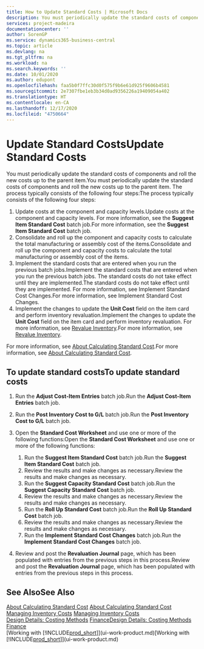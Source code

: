 ```yaml
---
title: How to Update Standard Costs | Microsoft Docs
description: You must periodically update the standard costs of components and roll the new costs up to the parent item.
services: project-madeira
documentationcenter: ''
author: SorenGP
ms.service: dynamics365-business-central
ms.topic: article
ms.devlang: na
ms.tgt_pltfrm: na
ms.workload: na
ms.search.keywords: ''
ms.date: 10/01/2020
ms.author: edupont
ms.openlocfilehash: faa5b0f7ffc30d0f575f9b6e61d925f9606b4581
ms.sourcegitcommit: 2e7307fbe1eb3b34d0ad9356226a19409054a402
ms.translationtype: HT
ms.contentlocale: en-CA
ms.lasthandoff: 12/17/2020
ms.locfileid: "4750664"
---
```

# <a name="update-standard-costs"></a><span data-ttu-id="8c125-103">Update Standard Costs</span><span class="sxs-lookup"><span data-stu-id="8c125-103">Update Standard Costs</span></span>
<span data-ttu-id="8c125-104">You must periodically update the standard costs of components and roll the new costs up to the parent item.</span><span class="sxs-lookup"><span data-stu-id="8c125-104">You must periodically update the standard costs of components and roll the new costs up to the parent item.</span></span> <span data-ttu-id="8c125-105">The process typically consists of the following four steps:</span><span class="sxs-lookup"><span data-stu-id="8c125-105">The process typically consists of the following four steps:</span></span>  

1.  <span data-ttu-id="8c125-106">Update costs at the component and capacity levels.</span><span class="sxs-lookup"><span data-stu-id="8c125-106">Update costs at the component and capacity levels.</span></span> <span data-ttu-id="8c125-107">For more information, see the **Suggest Item Standard Cost** batch job.</span><span class="sxs-lookup"><span data-stu-id="8c125-107">For more information, see the **Suggest Item Standard Cost** batch job.</span></span>  
2.  <span data-ttu-id="8c125-108">Consolidate and roll up the component and capacity costs to calculate the total manufacturing or assembly cost of the items.</span><span class="sxs-lookup"><span data-stu-id="8c125-108">Consolidate and roll up the component and capacity costs to calculate the total manufacturing or assembly cost of the items.</span></span>  
3.  <span data-ttu-id="8c125-109">Implement the standard costs that are entered when you run the previous batch jobs.</span><span class="sxs-lookup"><span data-stu-id="8c125-109">Implement the standard costs that are entered when you run the previous batch jobs.</span></span> <span data-ttu-id="8c125-110">The standard costs do not take effect until they are implemented.</span><span class="sxs-lookup"><span data-stu-id="8c125-110">The standard costs do not take effect until they are implemented.</span></span> <span data-ttu-id="8c125-111">For more information, see Implement Standard Cost Changes.</span><span class="sxs-lookup"><span data-stu-id="8c125-111">For more information, see Implement Standard Cost Changes.</span></span>  
4.  <span data-ttu-id="8c125-112">Implement the changes to update the **Unit Cost** field on the item card and perform inventory revaluation.</span><span class="sxs-lookup"><span data-stu-id="8c125-112">Implement the changes to update the **Unit Cost** field on the item card and perform inventory revaluation.</span></span> <span data-ttu-id="8c125-113">For more information, see [Revalue Inventory](inventory-how-revalue-inventory.md).</span><span class="sxs-lookup"><span data-stu-id="8c125-113">For more information, see [Revalue Inventory](inventory-how-revalue-inventory.md).</span></span>  

<span data-ttu-id="8c125-114">For more information, see [About Calculating Standard Cost](finance-about-calculating-standard-cost.md).</span><span class="sxs-lookup"><span data-stu-id="8c125-114">For more information, see [About Calculating Standard Cost](finance-about-calculating-standard-cost.md).</span></span>  
## <a name="to-update-standard-costs"></a><span data-ttu-id="8c125-115">To update standard costs</span><span class="sxs-lookup"><span data-stu-id="8c125-115">To update standard costs</span></span>  
1.  <span data-ttu-id="8c125-116">Run the **Adjust Cost-Item Entries** batch job.</span><span class="sxs-lookup"><span data-stu-id="8c125-116">Run the **Adjust Cost-Item Entries** batch job.</span></span>  
2.  <span data-ttu-id="8c125-117">Run the **Post Inventory Cost to G/L** batch job.</span><span class="sxs-lookup"><span data-stu-id="8c125-117">Run the **Post Inventory Cost to G/L** batch job.</span></span>  
3.  <span data-ttu-id="8c125-118">Open the **Standard Cost Worksheet** and use one or more of the following functions:</span><span class="sxs-lookup"><span data-stu-id="8c125-118">Open the **Standard Cost Worksheet** and use one or more of the following functions:</span></span>  

    1.  <span data-ttu-id="8c125-119">Run the **Suggest Item Standard Cost** batch job.</span><span class="sxs-lookup"><span data-stu-id="8c125-119">Run the **Suggest Item Standard Cost** batch job.</span></span>  
    2.  <span data-ttu-id="8c125-120">Review the results and make changes as necessary.</span><span class="sxs-lookup"><span data-stu-id="8c125-120">Review the results and make changes as necessary.</span></span>  
    3.  <span data-ttu-id="8c125-121">Run the **Suggest Capacity Standard Cost** batch job.</span><span class="sxs-lookup"><span data-stu-id="8c125-121">Run the **Suggest Capacity Standard Cost** batch job.</span></span>  
    4.  <span data-ttu-id="8c125-122">Review the results and make changes as necessary.</span><span class="sxs-lookup"><span data-stu-id="8c125-122">Review the results and make changes as necessary.</span></span>
    5. <span data-ttu-id="8c125-123">Run the **Roll Up Standard Cost** batch job.</span><span class="sxs-lookup"><span data-stu-id="8c125-123">Run the **Roll Up Standard Cost** batch job.</span></span>
    6.  <span data-ttu-id="8c125-124">Review the results and make changes as necessary.</span><span class="sxs-lookup"><span data-stu-id="8c125-124">Review the results and make changes as necessary.</span></span>
    7.  <span data-ttu-id="8c125-125">Run the **Implement Standard Cost Changes** batch job.</span><span class="sxs-lookup"><span data-stu-id="8c125-125">Run the **Implement Standard Cost Changes** batch job.</span></span>  
4.  <span data-ttu-id="8c125-126">Review and post the **Revaluation Journal** page, which has been populated with entries from the previous steps in this process.</span><span class="sxs-lookup"><span data-stu-id="8c125-126">Review and post the **Revaluation Journal** page, which has been populated with entries from the previous steps in this process.</span></span>  

## <a name="see-also"></a><span data-ttu-id="8c125-127">See Also</span><span class="sxs-lookup"><span data-stu-id="8c125-127">See Also</span></span>  
 <span data-ttu-id="8c125-128">[About Calculating Standard Cost](finance-about-calculating-standard-cost.md) </span><span class="sxs-lookup"><span data-stu-id="8c125-128">[About Calculating Standard Cost](finance-about-calculating-standard-cost.md) </span></span>  
 <span data-ttu-id="8c125-129">[Managing Inventory Costs](finance-manage-inventory-costs.md) </span><span class="sxs-lookup"><span data-stu-id="8c125-129">[Managing Inventory Costs](finance-manage-inventory-costs.md) </span></span>  
 <span data-ttu-id="8c125-130">[Design Details: Costing Methods](design-details-costing-methods.md) [Finance](finance.md)</span><span class="sxs-lookup"><span data-stu-id="8c125-130">[Design Details: Costing Methods](design-details-costing-methods.md) [Finance](finance.md)</span></span>  
 <span data-ttu-id="8c125-131">[Working with [!INCLUDE[prod_short](includes/prod_short.md)]](ui-work-product.md)</span><span class="sxs-lookup"><span data-stu-id="8c125-131">[Working with [!INCLUDE[prod_short](includes/prod_short.md)]](ui-work-product.md)</span></span>  

